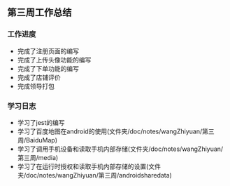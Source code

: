 ## 第三周工作总结
### 工作进度
- 完成了注册页面的编写
- 完成了上传头像功能的编写
- 完成了下单功能的编写
- 完成了店铺评价
- 完成领导打包
### 学习日志
- 学习了jest的编写
- 学习了百度地图在android的使用(文件夹/doc/notes/wangZhiyuan/第三周/BaiduMap)
- 学习了调用手机设备和读取手机内部存储(文件夹/doc/notes/wangZhiyuan/第三周/media)
- 学习了在运行时授权和读取手机内部存储的设置(文件夹/doc/notes/wangZhiyuan/第三周/androidsharedata)

